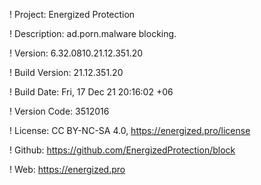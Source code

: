 ! Project: Energized Protection

! Description: ad.porn.malware blocking.

! Version: 6.32.0810.21.12.351.20

! Build Version: 21.12.351.20

! Build Date: Fri, 17 Dec 21 20:16:02 +06

! Version Code: 3512016

! License: CC BY-NC-SA 4.0, https://energized.pro/license

! Github: https://github.com/EnergizedProtection/block

! Web: https://energized.pro
